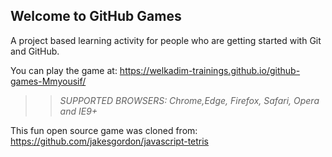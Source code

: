 ## Welcome to GitHub Games

A project based learning activity for people who are getting started with Git and GitHub.

You can play the game at: https://welkadim-trainings.github.io/github-games-Mmyousif/

>> _*SUPPORTED BROWSERS*: Chrome,Edge,  Firefox, Safari, Opera and IE9+_

This fun open source game was cloned from: https://github.com/jakesgordon/javascript-tetris
